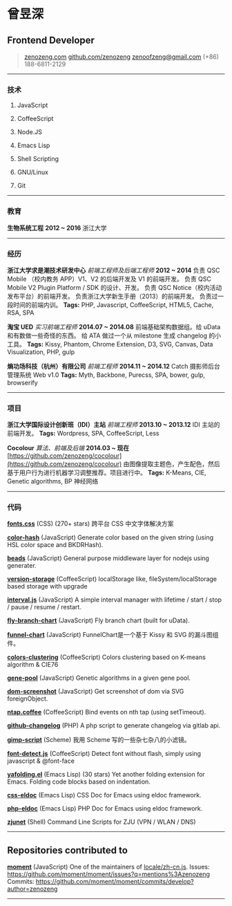 # 曾昱深

## Frontend Developer

> [zenozeng.com](http://zenozeng.com)
> [github.com/zenozeng](http://github.com/zenozeng)
> [zenoofzeng@gmail.com](mailto:zenoofzeng@gmail.com)
> (+86) 188-6811-2129

------

### 技术

1. JavaScript

1. CoffeeScript

1. Node.JS

1. Emacs Lisp

1. Shell Scripting

1. GNU/Linux

1. Git

------

### 教育

**生物系统工程** __2012 ~ 2016__
    浙江大学

------

### 经历

**浙江大学求是潮技术研发中心** *前端工程师及后端工程师* __2012 ~ 2014__
    负责 QSC Mobile （校内教务 APP）V1、V2 的后端开发及 V1 的前端开发。
    负责 QSC Mobile V2 Plugin Platform / SDK 的设计、开发。
    负责 QSC Notice（校内活动发布平台）的前端开发。
    负责浙江大学新生手册（2013）的前端开发。
    负责过一段时间的前端内训。
    **Tags:** PHP, Javascript, CoffeeScript, HTML5, Cache, RSA, SPA

**淘宝 UED** *实习前端工程师* __2014.07 ~ 2014.08__
    前端基础架构数据组。给 uData 和有数做一些奇怪的东西。
    给 ATA 做过一个从 milestone 生成 changelog 的小工具。
    **Tags:** Kissy, Phantom, Chrome Extension, D3, SVG, Canvas, Data Visualization, PHP, gulp

**熵功场科技（杭州）有限公司** *前端工程师* __2014.11 ~ 2014.12__
    Catch 摄影师后台管理系统 Web v1.0
    **Tags:** Myth, Backbone, Purecss, SPA, bower, gulp, browserify

------

### 项目

**浙江大学国际设计创新班（IDI）主站** *前端工程师* __2013.10 ~ 2013.12__
    IDI 主站的前端开发。
    **Tags:** Wordpress, SPA, CoffeeScript, Less

**Cocolour** *算法、前端及后端* __2014.03 ~ 现在__
    [https://github.com/zenozeng/cocolour](https://github.com/zenozeng/cocolour)
    由图像提取主题色，产生配色，然后基于用户行为进行机器学习调整推荐。项目进行中。
    **Tags:** K-Means, CIE, Genetic algorithms, BP 神经网络

------

### 代码

**[fonts.css](https://github.com/zenozeng/fonts.css)** (CSS) (270+ stars)
    跨平台 CSS 中文字体解决方案

**[color-hash](https://github.com/zenozeng/color-hash)** (JavaScript)
    Generate color based on the given string (using HSL color space and BKDRHash).

**[beads](https://github.com/zenozeng/beads)** (JavaScript)
    General purpose middleware layer for nodejs using generater.

**[version-storage](https://github.com/zenozeng/version-storage)** (CoffeeScript)
    localStorage like, fileSystem/localStorage based storage with upgrade

**[interval.js](https://github.com/zenozeng/interval.js)** (JavaScript)
    A simple interval manager with lifetime / start / stop / pause / resume / restart.

**[fly-branch-chart](https://github.com/zenozeng/fly-branch-chart)** (JavaScript)
    Fly branch chart (built for uData).

**[funnel-chart](https://github.com/zenozeng/funnel-chart)** (JavaScript)
    FunnelChart是一个基于 Kissy 和 SVG 的漏斗图组件。

**[colors-clustering](https://github.com/zenozeng/colors-clustering)** (CoffeeScript)
    Colors clustering based on K-means algorithm & CIE76

**[gene-pool](https://github.com/zenozeng/gene-pool)** (JavaScript)
    Genetic algorithms in a given gene pool.

**[dom-screenshot](https://github.com/zenozeng/dom-screenshot)** (JavaScript)
    Get screenshot of dom via SVG foreignObject.

**[ntap.coffee](https://github.com/zenozeng/ntap.coffee)** (CoffeeScript)
    Bind events on nth tap (using setTimeout).

**[github-changelog](https://github.com/zenozeng/gitlab-changelog)** (PHP)
    A php script to generate changelog via gitlab api.

**[gimp-script](https://github.com/zenozeng/gimp-script)** (Scheme)
    我用 Scheme 写的一些杂七杂八的小滤镜。

**[font-detect.js](https://github.com/zenozeng/font-detect.js)** (CoffeeScript)
    Detect font without flash, simply using javascript & @font-face

**[yafolding.el](https://github.com/zenozeng/yafolding.el)** (Emacs Lisp) (30 stars)
    Yet another folding extension for Emacs. Folding code blocks based on indentation.

**[css-eldoc](https://github.com/zenozeng/css-eldoc)** (Emacs Lisp)
    CSS Doc for Emacs using eldoc framework.

**[php-eldoc](https://github.com/zenozeng/php-eldoc)** (Emacs Lisp)
    PHP Doc for Emacs using eldoc framework.

**[zjunet](https://github.com/QSCTech/zjunet)** (Shell)
    Command Line Scripts for ZJU (VPN / WLAN / DNS)

------

## Repositories contributed to

**[moment](https://github.com/moment/moment)** (JavaScript)
    One of the maintainers of [locale/zh-cn.js](https://github.com/moment/moment/blob/develop/locale/zh-cn.js).
    Issues: https://github.com/moment/moment/issues?q=mentions%3Azenozeng
    Commits: https://github.com/moment/moment/commits/develop?author=zenozeng

------
